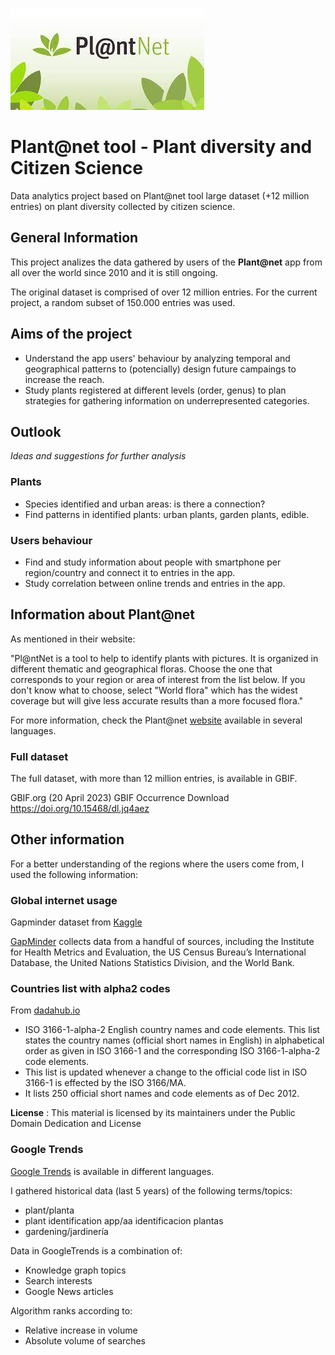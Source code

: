 
![cover photo](https://github.com/Tallaringues/mid-bootcamp-project-plantanet/blob/main/Slides/plantnet_1.jpg)


# Plant@net tool - Plant diversity and Citizen Science
Data analytics project based on Plant@net tool large dataset (+12 million entries) on plant diversity collected by citizen science.


## General Information
This project analizes the data gathered by users of the **Plant@net** app from all over the world since 2010 and it is still ongoing. 

The original dataset is comprised of over 12 million entries. For the current project, a random subset of 150.000 entries was used.

## Aims of the project
- Understand the app users' behaviour by analyzing temporal and geographical patterns to (potencially) design future campaings to increase the reach.
- Study plants registered at different levels (order, genus) to plan strategies for gathering information on underrepresented categories.

## Outlook
_Ideas and suggestions for further analysis_

### Plants
- Species identified and urban areas: is there a connection?
- Find patterns in identified plants: urban plants, garden plants, edible.

### Users behaviour
- Find and study information about people with smartphone per region/country and connect it to entries in the app.
- Study correlation between online trends and entries in the app.


## Information about Plant@net
As mentioned in their website:

"Pl@ntNet is a tool to help to identify plants with pictures. It is organized in different thematic and geographical floras. Choose the one that corresponds to your region or area of interest from the list below. If you don't know what to choose, select "World flora" which has the widest coverage but will give less accurate results than a more focused flora."

For more information, check the Plant@net [website](https://identify.plantnet.org/) available in several languages.

### Full dataset
The full dataset, with more than 12 million entries, is available in GBIF.

GBIF.org (20 April 2023) GBIF Occurrence Download  https://doi.org/10.15468/dl.jq4aez

## Other information
For a better understanding of the regions where the users come from, I used the following information:

### Global internet usage
Gapminder dataset from [Kaggle](https://www.kaggle.com/datasets/sansuthi/gapminder-internet)

[GapMinder](http://www.gapminder.org/) collects data from a handful of sources, including the Institute for Health Metrics and Evaluation, the US Census Bureau’s International Database, the United Nations Statistics Division, and the World Bank.

### Countries list with alpha2 codes

From [dadahub.io](https://datahub.io/core/country-list#resource-country-list_zip)

- ISO 3166-1-alpha-2 English country names and code elements. This list states the country names (official short names in English) in alphabetical order as given in ISO 3166-1 and the corresponding ISO 3166-1-alpha-2 code elements.
- This list is updated whenever a change to the official code list in ISO 3166-1 is effected by the ISO 3166/MA.
- It lists 250 official short names and code elements as of Dec 2012.

**License** : This material is licensed by its maintainers under the Public Domain Dedication and License

### Google Trends
[Google Trends](https://trends.google.com/home) is available in different languages.

I gathered historical data (last 5 years) of the following terms/topics:
- plant/planta
- plant identification app/aa identificacion plantas
- gardening/jardinería


Data in GoogleTrends is a combination of:
- Knowledge graph topics
- Search interests
- Google News articles

Algorithm ranks according to:
- Relative increase in volume
- Absolute volume of searches
